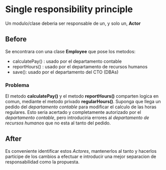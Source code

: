 # Single responsibility principle

Un modulo/clase deberia ser responsable de un, y solo un, **Actor**

## Before

Se encontrara con una clase **Employee** que pose los metodos:

-   calculatePay() : usado por el departamento contable
-   reportHours() : usado por el departamento de recursos humanos
-   save(): usado por el departamento del CTO (DBAs)

### Problema

El metodo **calculatePay()** y el metodo **reportHours()** comparten logica en comun, mediante el metodo privado **regularHours()**. Suponga que llega un pedido del _departamento contable_ para modificar el calculo de las horas regulares.
Esto seria acertado y completamente autorizado por el _departamento contable_, pero introduciria errores al _departamento de recursos humanos_ que no esta al tanto del pedido.

## After

Es conveniente identificar estos _Actores_, mantenerlos al tanto y hacerlos participe de los cambios a efectuar e introducir una mejor separacion de responsabilidad como la propuesta.
